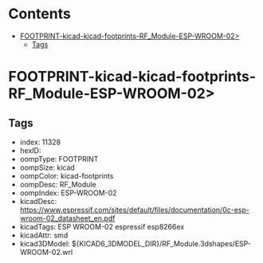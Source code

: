 



Contents
========

* [FOOTPRINT-kicad-kicad-footprints-RF_Module-ESP-WROOM-02>](#footprint-kicad-kicad-footprints-rf_module-esp-wroom-02)
	* [Tags](#tags)

# FOOTPRINT-kicad-kicad-footprints-RF_Module-ESP-WROOM-02>

## Tags

- index: 11328
- hexID: 
- oompType: FOOTPRINT
- oompSize: kicad
- oompColor: kicad-footprints
- oompDesc: RF_Module
- oompIndex: ESP-WROOM-02
- kicadDesc: https://www.espressif.com/sites/default/files/documentation/0c-esp-wroom-02_datasheet_en.pdf
- kicadTags: ESP WROOM-02 espressif esp8266ex
- kicadAttr: smd
- kicad3DModel: ${KICAD6_3DMODEL_DIR}/RF_Module.3dshapes/ESP-WROOM-02.wrl

